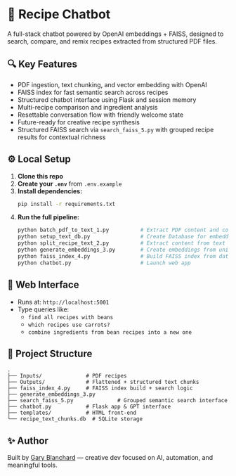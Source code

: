 # 🧠 Recipe Chatbot

A full-stack chatbot powered by OpenAI embeddings + FAISS, designed to search, compare, and remix recipes extracted from structured PDF files.

## 🔍 Key Features

- PDF ingestion, text chunking, and vector embedding with OpenAI
- FAISS index for fast semantic search across recipes
- Structured chatbot interface using Flask and session memory
- Multi-recipe comparison and ingredient analysis
- Resettable conversation flow with friendly welcome state
- Future-ready for creative recipe synthesis
- Structured FAISS search via `search_faiss_5.py` with grouped recipe results for contextual richness

## ⚙️ Local Setup

1. **Clone this repo**
2. **Create your `.env`** from `.env.example`
3. **Install dependencies:**
   ```bash
   pip install -r requirements.txt
   ```
4. **Run the full pipeline:**
   ```bash
   python batch_pdf_to_text_1.py          # Extract PDF content and convert to text and json format
   python setup_text_db.py                # Create Database for embeddings
   python split_recipe_text_2.py          # Extract content from text to create unique table rows
   python generate_embeddings_3.py        # Create embeddings from unique rows
   python faiss_index_4.py                # Build FAISS index from database
   python chatbot.py                      # Launch web app
   ```

## 💬 Web Interface

- Runs at: `http://localhost:5001`
- Type queries like:
  - `find all recipes with beans`
  - `which recipes use carrots?`
  - `combine ingredients from bean recipes into a new one`

## 📁 Project Structure

```
.
├── Inputs/              # PDF recipes
├── Outputs/             # Flattened + structured text chunks
├── faiss_index_4.py     # FAISS index build + search logic
├── generate_embeddings_3.py
├── search_faiss_5.py              # Grouped semantic search interface
├── chatbot.py           # Flask app & GPT interface
├── templates/           # HTML front-end
└── recipe_text_chunks.db  # SQLite storage
```

## ✨ Author

Built by [Gary Blanchard](https://github.com/GaryHal75) — creative dev focused on AI, automation, and meaningful tools.
